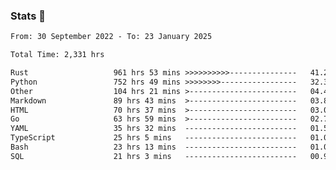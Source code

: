 ### Stats 👋
<!--START_SECTION:waka-->

```txt
From: 30 September 2022 - To: 23 January 2025

Total Time: 2,331 hrs

Rust                   961 hrs 53 mins >>>>>>>>>>---------------   41.27 %
Python                 752 hrs 49 mins >>>>>>>>-----------------   32.30 %
Other                  104 hrs 21 mins >------------------------   04.48 %
Markdown               89 hrs 43 mins  >------------------------   03.85 %
HTML                   70 hrs 37 mins  >------------------------   03.03 %
Go                     63 hrs 59 mins  >------------------------   02.75 %
YAML                   35 hrs 32 mins  -------------------------   01.53 %
TypeScript             25 hrs 5 mins   -------------------------   01.08 %
Bash                   23 hrs 13 mins  -------------------------   01.00 %
SQL                    21 hrs 3 mins   -------------------------   00.90 %
```

<!--END_SECTION:waka-->

<!--
**buhaytza2005/buhaytza2005** is a ✨ _special_ ✨ repository because its `README.md` (this file) appears on your GitHub profile.

Here are some ideas to get you started:

- 🔭 I’m currently working on ...
- 🌱 I’m currently learning ...
- 👯 I’m looking to collaborate on ...
- 🤔 I’m looking for help with ...
- 💬 Ask me about ...
- 📫 How to reach me: ...
- 😄 Pronouns: ...
- ⚡ Fun fact: ...
-->


